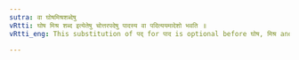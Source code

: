 ```yaml
---
sutra: वा घोषमिश्रशब्देषु
vRtti: घोष मिश्र शब्द इत्येतेषु चोत्तरपदेषु पादस्य वा पदित्ययमादेशो भवति ॥
vRtti_eng: This substitution of पद् for पाद is optional before घोष, मिश्र and शब्द ॥

---
```

